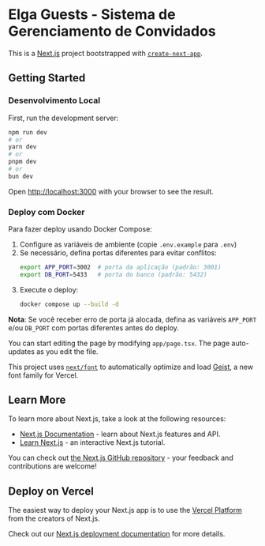 # Elga Guests - Sistema de Gerenciamento de Convidados

This is a [Next.js](https://nextjs.org) project bootstrapped with [`create-next-app`](https://nextjs.org/docs/app/api-reference/cli/create-next-app).

## Getting Started

### Desenvolvimento Local

First, run the development server:

```bash
npm run dev
# or
yarn dev
# or
pnpm dev
# or
bun dev
```

Open [http://localhost:3000](http://localhost:3000) with your browser to see the result.

### Deploy com Docker

Para fazer deploy usando Docker Compose:

1. Configure as variáveis de ambiente (copie `.env.example` para `.env`)
2. Se necessário, defina portas diferentes para evitar conflitos:
   ```bash
   export APP_PORT=3002  # porta da aplicação (padrão: 3001)
   export DB_PORT=5433   # porta do banco (padrão: 5432)
   ```
3. Execute o deploy:
   ```bash
   docker compose up --build -d
   ```

**Nota**: Se você receber erro de porta já alocada, defina as variáveis `APP_PORT` e/ou `DB_PORT` com portas diferentes antes do deploy.

You can start editing the page by modifying `app/page.tsx`. The page auto-updates as you edit the file.

This project uses [`next/font`](https://nextjs.org/docs/app/building-your-application/optimizing/fonts) to automatically optimize and load [Geist](https://vercel.com/font), a new font family for Vercel.

## Learn More

To learn more about Next.js, take a look at the following resources:

- [Next.js Documentation](https://nextjs.org/docs) - learn about Next.js features and API.
- [Learn Next.js](https://nextjs.org/learn) - an interactive Next.js tutorial.

You can check out [the Next.js GitHub repository](https://github.com/vercel/next.js) - your feedback and contributions are welcome!

## Deploy on Vercel

The easiest way to deploy your Next.js app is to use the [Vercel Platform](https://vercel.com/new?utm_medium=default-template&filter=next.js&utm_source=create-next-app&utm_campaign=create-next-app-readme) from the creators of Next.js.

Check out our [Next.js deployment documentation](https://nextjs.org/docs/app/building-your-application/deploying) for more details.
